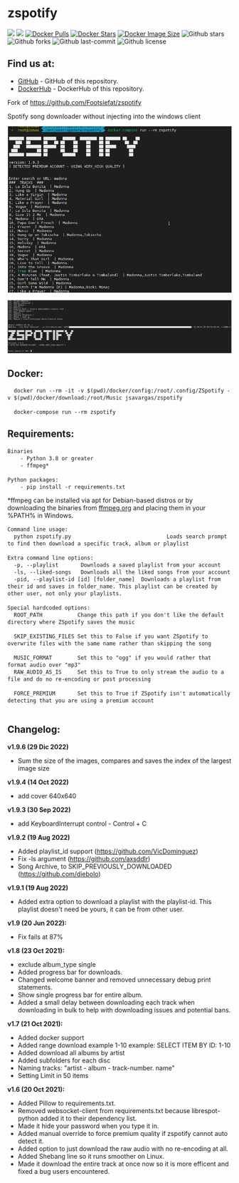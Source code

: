 # zspotify

[![](https://badgen.net/badge/icon/github?icon=github&label)](https://github.com/jsavargas/zspotify)
[![](https://badgen.net/badge/icon/docker?icon=docker&label)](https://hub.docker.com/r/jsavargas/zspotify)
[![Docker Pulls](https://badgen.net/docker/pulls/jsavargas/zspotify?icon=docker&label=pulls)](https://hub.docker.com/r/jsavargas/zspotify/)
[![Docker Stars](https://badgen.net/docker/stars/jsavargas/zspotify?icon=docker&label=stars)](https://hub.docker.com/r/jsavargas/zspotify/)
[![Docker Image Size](https://badgen.net/docker/size/jsavargas/zspotify?icon=docker&label=image%20size)](https://hub.docker.com/r/jsavargas/zspotify/)
![Github stars](https://badgen.net/github/stars/jsavargas/zspotify?icon=github&label=stars)
![Github forks](https://badgen.net/github/forks/jsavargas/zspotify?icon=github&label=forks)
![Github last-commit](https://img.shields.io/github/last-commit/jsavargas/zspotify)
![Github license](https://badgen.net/github/license/jsavargas/zspotify)



## Find us at:

* [GitHub](https://github.com/jsavargas/zspotify) - GitHub of this repository.
* [DockerHub](https://hub.docker.com/r/jsavargas/zspotify) - DockerHub of this repository.

Fork of https://github.com/Footsiefat/zspotify

Spotify song downloader without injecting into the windows client

![](images/image01.png)

![](images/image02.png)

## Docker:

```
  docker run --rm -it -v $(pwd)/docker/config:/root/.config/ZSpotify -v $(pwd)/docker/download:/root/Music jsavargas/zspotify
  
  docker-compose run --rm zspotify
```



## Requirements:

```
Binaries
    - Python 3.8 or greater
    - ffmpeg*

Python packages:
    - pip install -r requirements.txt
```

\*ffmpeg can be installed via apt for Debian-based distros or by downloading the binaries from [ffmpeg.org](https://ffmpeg.org) and placing them in your %PATH% in Windows.


```
Command line usage:
  python zspotify.py                              Loads search prompt to find then download a specific track, album or playlist

Extra command line options:
  -p, --playlist       Downloads a saved playlist from your account
  -ls, --liked-songs   Downloads all the liked songs from your account
  -pid, --playlist-id [id] [folder_name]  Downloads a playlist from their id and saves in folder_name. This playlist can be created by other user, not only your playlists. 

Special hardcoded options:
  ROOT_PATH           Change this path if you don't like the default directory where ZSpotify saves the music

  SKIP_EXISTING_FILES Set this to False if you want ZSpotify to overwrite files with the same name rather than skipping the song

  MUSIC_FORMAT        Set this to "ogg" if you would rather that format audio over "mp3"
  RAW_AUDIO_AS_IS     Set this to True to only stream the audio to a file and do no re-encoding or post processing
  
  FORCE_PREMIUM       Set this to True if ZSpotify isn't automatically detecting that you are using a premium account
  
```




## **Changelog:**

**v1.9.6 (29 Dic 2022)**
- Sum the size of the images, compares and saves the index of the largest image size

**v1.9.4 (14 Oct 2022)**
- add cover 640x640

**v1.9.3 (30 Sep 2022)**
- add KeyboardInterrupt control - Control + C

**v1.9.2 (19 Aug 2022)**
- Added playlist_id support (https://github.com/VicDominguez)
- Fix -ls argument (https://github.com/axsddlr)
- Song Archive, to SKIP_PREVIOUSLY_DOWNLOADED (https://github.com/diebolo)

**v1.9.1 (19 Aug 2022)**
- Added extra option to download a playlist with the playlist-id. This playlist doesn't need be yours, it can be from other user.

**v1.9 (20 Jun 2022):**
- Fix fails at 87%

**v1.8 (23 Oct 2021):**
- exclude album_type single
- Added progress bar for downloads.
- Changed welcome banner and removed unnecessary debug print statements.
- Show single progress bar for entire album.
- Added a small delay between downloading each track when downloading in bulk to help with downloading issues and potential bans.

**v1.7 (21 Oct 2021):**
- Added docker support
- Added range download example 1-10 example: SELECT ITEM BY ID: 1-10
- Added download all albums by artist
- Added subfolders for each disc
- Naming tracks: "artist - album - track-number. name"
- Setting Limit in 50 items

**v1.6 (20 Oct 2021):**
- Added Pillow to requirements.txt.
- Removed websocket-client from requirements.txt because librespot-python added it to their dependency list.
- Made it hide your password when you type it in.
- Added manual override to force premium quality if zspotify cannot auto detect it.
- Added option to just download the raw audio with no re-encoding at all.
- Added Shebang line so it runs smoother on Linux.
- Made it download the entire track at once now so it is more efficent and fixed a bug users encountered.

